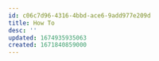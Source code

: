 ```yaml
---
id: c06c7d96-4316-4bbd-ace6-9add977e209d
title: How To
desc: ''
updated: 1674935935063
created: 1671840859000
---
```




